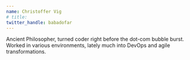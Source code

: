 ```yaml
---
name: Christoffer Vig
# title:
twitter_handle: babadofar
---
```


Ancient Philosopher, turned coder right before the dot-com bubble burst. Worked in various environments, lately much into DevOps and agile transformations.
